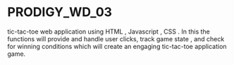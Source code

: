 # PRODIGY_WD_03
tic-tac-toe web application using HTML , Javascript , CSS . In this the functions will provide and handle user clicks, track game state , and check for winning conditions which will create an engaging tic-tac-toe application game.
